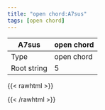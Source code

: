 ```yaml
---
title: "open chord:A7sus"
tags: [open chord]
---
```


|A7sus|open chord|
|---|---|
|Type|open chord|
|Root string|5|
{{< rawhtml >}}
<div class="container"></div>
<script>
const selector = '#container';
const chord = new ChordBox(selector);
chord.draw((new String("X02030")));
</script>
{{< /rawhtml >}}
